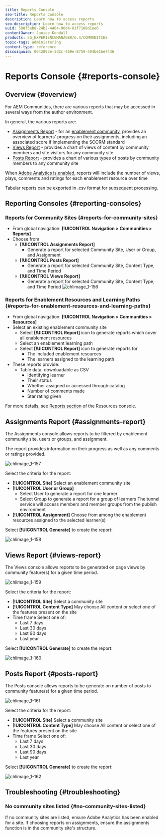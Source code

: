 ```yaml
---
title: Reports Console
seo-title: Reports Console
description: Learn how to access reports
seo-description: Learn how to access reports
uuid: 580f5eb8-24b2-4404-90d4-81f7108d1ee6
contentOwner: Janice Kendall
products: SG_EXPERIENCEMANAGER/6.4/COMMUNITIES
topic-tags: administering
content-type: reference
discoiquuid: 0042893e-3d2c-469e-8759-404be16e7436
---
```


# Reports Console {#reports-console}

## Overview {#overview}

For AEM Communities, there are various reports that may be accessed in several ways from the author environment.

In general, the various reports are:

* [Assignments Report](#assignments-report) - for an [enablement community](overview.md#enablement-community), provides an overview of learners' progress on their assignments, including an associated score if implementing the SCORM standard
* [Views Report](#views-report) - provides a chart of views of content by community members and site visitors for any community site
* [Posts Report](#posts-report) - provides a chart of various types of posts by community members to any community site

When [Adobe Analytics is enabled](sites-console.md#analytics), reports will include the number of views, plays, comments and ratings for each enablement resource over time

Tabular reports can be exported in .csv format for subsequent processing.

## Reporting Consoles {#reporting-consoles}

### Reports for Community Sites {#reports-for-community-sites}

* From global navigation: **[!UICONTROL Navigation > Communities > Reports]**
* Choose from
    * **[!UICONTROL Assignments Report]**
        * Generate a report for selected Community Site, User or Group, and Assignment
    * **[!UICONTROL Posts Report]**
        * Generate a report for selected Community Site, Content Type, and Time Period
    * **[!UICONTROL Views Report]**
        * Generate a report for selected Community Site, Content Type, and Time Period
![chlimage_1-156](assets/chlimage_1-156.png)

### Reports for Enablement Resources and Learning Paths {#reports-for-enablement-resources-and-learning-paths}

* From global navigation: **[!UICONTROL Navigation > Communities > Resources]**
* Select an existing enablement community site
    * Select **[!UICONTROL Report]** icon to generate reports which cover all enablement resources
    * Select an enablement learning path
    * Select **[!UICONTROL Report]** icon to generate reports for
        * The included enablement resources
        * The learners assigned to the learning path
* These reports provide:
    * Table data, downloadable as CSV
        * Identifying learner
        * Their status
        * Whether assigned or accessed through catalog
        * Number of comments made
        * Star rating given

For more details, see [Reports section](resources.md#report) of the Resources console.

## Assignments Report {#assignments-report}

The Assignments console allows reports to be filtered by enablement community site, users or groups, and assignment.

The report provides information on their progress as well as any comments or ratings provided.

![chlimage_1-157](assets/chlimage_1-157.png)

Select the criteria for the report:

* **[!UICONTROL Site]** 
  Select an enablement community site
* **[!UICONTROL User or Group]** 
  * Select User to generate a report for one learner
  * Select Group to generate a report for a group of learners
  The tunnel service will access members and member groups from the publish environment
* **[!UICONTROL Assignment]** 
  Choose from among the enablement resources assigned to the selected learner(s)

Select **[!UICONTROL Generate]** to create the report:

![chlimage_1-158](assets/chlimage_1-158.png)

## Views Report {#views-report}

The Views console allows reports to be generated on page views by community feature(s) for a given time period.

![chlimage_1-159](assets/chlimage_1-159.png)

Select the criteria for the report:

* **[!UICONTROL Site]** 
  Select a community site
* **[!UICONTROL Content Type]** 
  May choose All content or select one of the features present on the site
* Time frame 
  Select one of:
    * Last 7 days
    * Last 30 days
    * Last 90 days
    * Last year

Select **[!UICONTROL Generate]** to create the report:

![chlimage_1-160](assets/chlimage_1-160.png)

## Posts Report {#posts-report}

The Posts console allows reports to be generate on number of posts to community feature(s) for a given time period.

![chlimage_1-161](assets/chlimage_1-161.png)

Select the criteria for the report:

* **[!UICONTROL Site]** 
  Select a community site
* **[!UICONTROL Content Type]** 
  May choose All content or select one of the features present on the site
* Time frame 
  Select one of:
    * Last 7 days
    * Last 30 days
    * Last 90 days
    * Last year

Select **[!UICONTROL Generate]** to create the report:

![chlimage_1-162](assets/chlimage_1-162.png)

## Troubleshooting {#troubleshooting}

### No community sites listed {#no-community-sites-listed}

If no community sites are listed, ensure Adobe Analytics has been enabled for a site. If choosing reports on assignments, ensure the assignments function is in the community site's structure.
